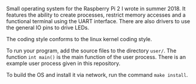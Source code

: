 Small operating system for the Raspberry Pi 2 I wrote in summer 2018. It features
the ability to create processes, restrict memory accesses and a functional
terminal using the UART interface. There are also drivers to use the general
IO pins to drive LEDs.

The coding style conforms to the linux kernel coding style.

To run your program, add the source files to the directory `user/`. The function
`int main()` is the main function of the user process. There is an example
user process given in this repository.

To build the OS and install it via network, run the command `make install`.

